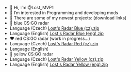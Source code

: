 - 👋 Hi, I’m @Lost_MVP1
- 👀 I’m interested in Programming and developing mods
- 🌱 There are some of my newest projects: (download links)
- 💙 blue CS:GO radar
- Language (Czech)   [Lost's Radar Blue (cz).zip](https://github.com/LostMVP1/LostsRadar-cz-B/files/12302302/Lost.s.Radar.Blue.cz.zip)
- Language (English) [Lost's Radar Blue (eng).zip](https://github.com/LostMVP1/LostsRadar-cz-B/files/12303371/Lost.s.Radar.Blue.eng.zip)
- ❤️ red CS:GO radar (work in progress...)
- Language (Czech) [Lost's Radar Red (cz).zip](https://github.com/LostMVP1/LostsRadar-cz-B/files/12304221/Lost.s.Radar.Red.cz.zip)
- Language (English)
- 💛 yellow CS:GO radar
- Language (Czech) [Lost's Radar Yellow (cz).zip](https://github.com/LostMVP1/LostsRadar-cz-B/files/12303452/Lost.s.Radar.Yellow.cz.zip)
- Language (English) [Lost's Radar Yellow (eng).zip](https://github.com/LostMVP1/LostsRadar-cz-B/files/12303467/Lost.s.Radar.Yellow.eng.zip)

<!---
LostMVP1/LostMVP1 is a ✨ special ✨ repository because its `README.md` (this file) appears on your GitHub profile.
You can click the Preview link to take a look at your changes.
--->
